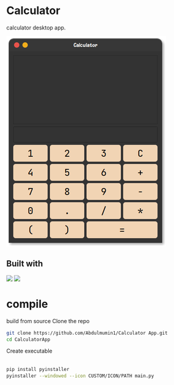 # Calculator

calculator desktop app.

[<img src="images/calculator.png">]()

## Built with
[<img src="https://img.shields.io/badge/python-red.svg?logo=LOGO">]()
[<img src="https://img.shields.io/badge/PyQt-yellow.svg?logo=LOGO">]()

# compile 
build from source
Clone the repo 
```bash
git clone https://github.com/Abdulmumin1/Calculator App.git
cd CalculatorApp

```
Create executable
```bash 

pip install pyinstaller
pyinstaller --windowed --icon CUSTOM/ICON/PATH main.py

```
